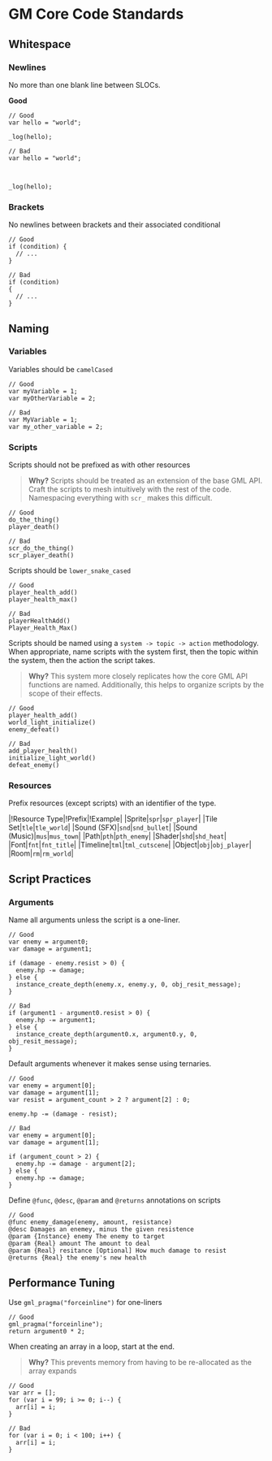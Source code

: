 # GM Core Code Standards


## Whitespace

### Newlines

No more than one blank line between SLOCs.

**Good**

```gml
// Good
var hello = "world";

_log(hello);

// Bad
var hello = "world";



_log(hello);
```

### Brackets

No newlines between brackets and their associated conditional

```gml
// Good
if (condition) {
  // ...
}

// Bad
if (condition)
{
  // ...
}
```

## Naming

### Variables

Variables should be `camelCased`

```gml
// Good
var myVariable = 1;
var myOtherVariable = 2;

// Bad
var MyVariable = 1;
var my_other_variable = 2;
```

### Scripts

Scripts should not be prefixed as with other resources

> **Why?** Scripts should be treated as an extension of the base GML API. Craft the scripts to mesh intuitively with the rest of the code. Namespacing everything with `scr_` makes this difficult.

```gml
// Good
do_the_thing()
player_death()

// Bad
scr_do_the_thing()
scr_player_death()
```

Scripts should be `lower_snake_cased`

```gml
// Good
player_health_add()
player_health_max()

// Bad
playerHealthAdd()
Player_Health_Max()
```

Scripts should be named using a `system -> topic -> action` methodology. When appropriate, name scripts with the system first, then the topic within the system, then the action the script takes.

> **Why?** This system more closely replicates how the core GML API functions are named. Additionally, this helps to organize scripts by the scope of their effects.

```gml
// Good
player_health_add()
world_light_initialize()
enemy_defeat()

// Bad
add_player_health()
initialize_light_world()
defeat_enemy()
```

### Resources

Prefix resources (except scripts) with an identifier of the type.

|!Resource Type|!Prefix|!Example|
|Sprite|`spr`|`spr_player`|
|Tile Set|`tle`|`tle_world`|
|Sound (SFX)|`snd`|`snd_bullet`|
|Sound (Music)|`mus`|`mus_town`|
|Path|`pth`|`pth_enemy`|
|Shader|`shd`|`shd_heat`|
|Font|`fnt`|`fnt_title`|
|Timeline|`tml`|`tml_cutscene`|
|Object|`obj`|`obj_player`|
|Room|`rm`|`rm_world`|

## Script Practices

### Arguments

Name all arguments unless the script is a one-liner.

```gml
// Good
var enemy = argument0;
var damage = argument1;

if (damage - enemy.resist > 0) {
  enemy.hp -= damage;
} else {
  instance_create_depth(enemy.x, enemy.y, 0, obj_resit_message);
}

// Bad
if (argument1 - argument0.resist > 0) {
  enemy.hp -= argument1;
} else {
  instance_create_depth(argument0.x, argument0.y, 0, obj_resit_message);
}
```

Default arguments whenever it makes sense using ternaries.

```gml
// Good
var enemy = argument[0];
var damage = argument[1];
var resist = argument_count > 2 ? argument[2] : 0;

enemy.hp -= (damage - resist);

// Bad
var enemy = argument[0];
var damage = argument[1];

if (argument_count > 2) {
  enemy.hp -= damage - argument[2];
} else {
  enemy.hp -= damage;
}
```

Define `@func`, `@desc`, `@param` and `@returns` annotations on scripts

```gml
// Good
@func enemy_damage(enemy, amount, resistance)
@desc Damages an enemey, minus the given resistence
@param {Instance} enemy The enemy to target
@param {Real} amount The amount to deal
@param {Real} resitance [Optional] How much damage to resist
@returns {Real} the enemy's new health
```

## Performance Tuning

Use `gml_pragma("forceinline")` for one-liners

```gml
// Good
gml_pragma("forceinline");
return argument0 * 2;
```

When creating an array in a loop, start at the end.

> **Why?** This prevents memory from having to be re-allocated as the array expands

```gml
// Good
var arr = [];
for (var i = 99; i >= 0; i--) {
  arr[i] = i;
}

// Bad
for (var i = 0; i < 100; i++) {
  arr[i] = i;
}
```
